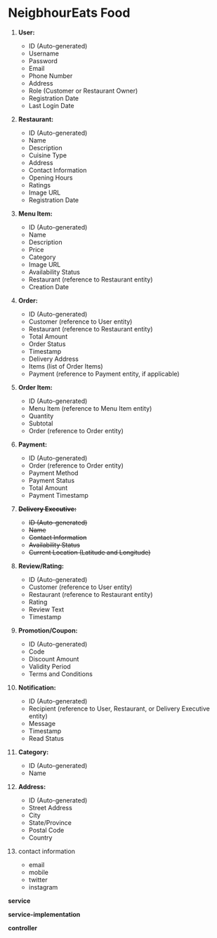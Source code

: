 # NeigbhourEats Food

1. **User:**
    - ID (Auto-generated)
    - Username
    - Password
    - Email
    - Phone Number
    - Address
    - Role (Customer or Restaurant Owner)
    - Registration Date
    - Last Login Date
2. **Restaurant:**
    - ID (Auto-generated)
    - Name
    - Description
    - Cuisine Type
    - Address
    - Contact Information
    - Opening Hours
    - Ratings
    - Image URL
    - Registration Date
3. **Menu Item:**
    - ID (Auto-generated)
    - Name
    - Description
    - Price
    - Category
    - Image URL
    - Availability Status
    - Restaurant (reference to Restaurant entity)
    - Creation Date
4. **Order:**
    - ID (Auto-generated)
    - Customer (reference to User entity)
    - Restaurant (reference to Restaurant entity)
    - Total Amount
    - Order Status
    - Timestamp
    - Delivery Address
    - Items (list of Order Items)
    - Payment (reference to Payment entity, if applicable)
5. **Order Item:**
    - ID (Auto-generated)
    - Menu Item (reference to Menu Item entity)
    - Quantity
    - Subtotal
    - Order (reference to Order entity)
6. **Payment:**
    - ID (Auto-generated)
    - Order (reference to Order entity)
    - Payment Method
    - Payment Status
    - Total Amount
    - Payment Timestamp
7. **~~Delivery Executive:~~**
    - ~~ID (Auto-generated)~~
    - ~~Name~~
    - ~~Contact Information~~
    - ~~Availability Status~~
    - ~~Current Location (Latitude and Longitude)~~
8. **Review/Rating:**
    - ID (Auto-generated)
    - Customer (reference to User entity)
    - Restaurant (reference to Restaurant entity)
    - Rating
    - Review Text
    - Timestamp
9. **Promotion/Coupon:**
    - ID (Auto-generated)
    - Code
    - Discount Amount
    - Validity Period
    - Terms and Conditions
10. **Notification:**
    - ID (Auto-generated)
    - Recipient (reference to User, Restaurant, or Delivery Executive entity)
    - Message
    - Timestamp
    - Read Status
11. **Category:**
    - ID (Auto-generated)
    - Name
12. **Address:**
    - ID (Auto-generated)
    - Street Address
    - City
    - State/Province
    - Postal Code
    - Country
    
13. contact information
    - email
    - mobile
    - twitter
    - instagram

**service**

**service-implementation**

**controller**
